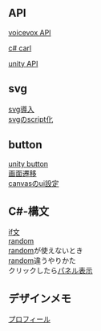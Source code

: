 ## API
[voicevox API](https://qiita.com/Haruyama_Dev/items/5b8ac0260cdfeff47121#:~:text=%E6%89%8B%E9%A0%86%20%E3%80%90%EF%BC%91%E3%80%91VOICEVOX%E3%81%AE%E8%B5%B7%E5%8B%95%20%E3%80%90%EF%BC%92%E3%80%91VoiceVox%E3%81%AEREST-API%E3%82%AF%E3%83%A9%E3%82%A4%E3%82%A2%E3%83%B3%E3%83%88%E4%BD%9C%E6%88%90,%E3%80%90%EF%BC%94%E3%80%91Unity%E3%81%AB%E7%A9%BA%E3%81%AEGameObject%E3%82%92%E7%94%A8%E6%84%8F%20%E3%80%90%EF%BC%95%E3%80%91%E3%82%B3%E3%83%B3%E3%83%9D%E3%83%BC%E3%83%8D%E3%83%B3%E3%83%88%E3%82%92%E8%BF%BD%E5%8A%A0%20%E3%80%90%EF%BC%96%E3%80%91%E5%AE%9F%E8%A1%8C%EF%BC%81)  

[c# carl](https://qiita.com/santarou6/items/8f860138494ba6d0950e)

[unity API](https://qiita.com/pchan52/items/feca16ea98289ec31c65#:~:text=Project%E3%83%93,%E9%81%B8%E6%8A%9E%E3%81%97%E3%81%A6%E4%B8%8B%E3%81%95%E3%81%84%E3%80%82)

## svg
[svg導入](https://tech.griphone.co.jp/2022/12/06/unity-png-svg/)  
[svgのscript化](https://note.com/strp_nunoura/n/n58379e21b300)

## button
[unity button](https://xr-hub.com/archives/4300)  
[画面遷移](https://dianxnao.com/%e3%83%9c%e3%82%bf%e3%83%b3%e3%82%af%e3%83%aa%e3%83%83%e3%82%af%e3%81%a7%e3%82%b7%e3%83%bc%e3%83%b3%e9%96%93%e3%82%92%e9%81%b7%e7%a7%bb%ef%bc%88%e7%a7%bb%e5%8b%95%ef%bc%89%e3%81%99%e3%82%8b/#toc1)  
[canvasのui設定](https://qiita.com/tak001/items/ddc2078c1bb74f2048f5)

## C#-構文
[if文](https://www.sejuku.net/blog/99719)  
[random](https://qiita.com/SHiNKi_wst/items/5bd376308f1fb36096f3)  
[random](https://karaagedigital.hatenablog.jp/entry/2016/09/29/183700)が使えないとき  
[random](https://tech.pjin.jp/blog/2021/03/31/unity_howto_random/)違うやりかた  
クリックしたら[パネル表示](https://yuus01.info/game-make/unity_click_object/)  


## デザインメモ
[プロフィール](https://appgameui.hatenablog.com/entry/2021/11/08/233000)  